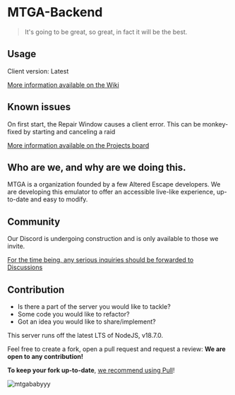 # MTGA-Backend

> It's going to be great, so great, in fact it will be the best.

## Usage

Client version: Latest

[More information available on the Wiki](https://github.com/Make-Tarkov-Great-Again/MTGA-Backend/wiki)

## Known issues

On first start, the Repair Window causes a client error. This can be monkey-fixed by starting and canceling a raid

[More information available on the Projects board](https://github.com/orgs/Make-Tarkov-Great-Again/projects/1)

## Who are we, and why are we doing this.

MTGA is a organization founded by a few Altered Escape developers.
We are developing this emulator to offer an accessible live-like experience, up-to-date and easy to modify.

## Community

Our Discord is undergoing construction and is only available to those we invite.

[For the time being, any serious inquiries should be forwarded to Discussions](https://github.com/Make-Tarkov-Great-Again/MTGA-Backend/discussions)

## Contribution

- Is there a part of the server you would like to tackle?
- Some code you would like to refactor?
- Got an idea you would like to share/implement?

This server runs off the latest LTS of NodeJS, v18.7.0.

Feel free to create a fork, open a pull request and request a review: **We are open to any contribution!**

**To keep your fork up-to-date**, [we recommend using Pull](https://github.com/wei/pull)!

![mtgababyyy](https://user-images.githubusercontent.com/21200584/183050357-6c92f1cd-68ca-4f74-b41d-1706915c67cf.gif)
